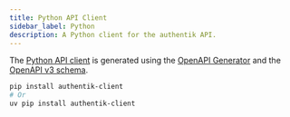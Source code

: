```yaml
---
title: Python API Client
sidebar_label: Python
description: A Python client for the authentik API.
---
```


The [Python API client](https://pypi.org/project/authentik-client/) is generated using the [OpenAPI Generator](https://openapi-generator.tech/) and the [OpenAPI v3 schema](https://docs.goauthentik.io/schema.yml).

```bash
pip install authentik-client
# Or
uv pip install authentik-client
```
